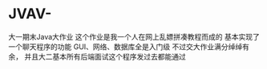 # JVAV-
大一期末Java大作业
这个作业是我一个人在网上乱嫖拼凑教程而成的
基本实现了一个聊天程序的功能
GUI、网络、数据库全是入门级
不过交大作业满分绰绰有余，
并且大二基本所有后端面试这个程序发过去都能通过
